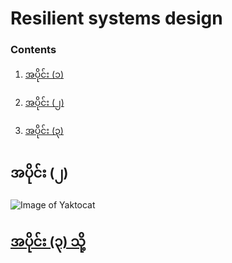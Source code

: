 # Resilient systems design
   ### Contents
1.  [အပိုင်း (၁)](https://github.com/KoMoeArkarOhm/software_engineering/blob/master/PART%202%20-%20System%20Dependability%20and%20Security/Chapter_14_Resilience_engineering/Resilient_systems_design_part_1.md)

2.  [အပိုင်း (၂)]()

3.  [အပိုင်း (၃)]()
## အပိုင်း (၂)
![Image of Yaktocat](https://github.com/KoMoeArkarOhm/image_resources_to_use_in_my_repositories/blob/master/figure_14_8.PNG)
  ## [အပိုင်း (၃) သို့](https://github.com/KoMoeArkarOhm/software_engineering/blob/master/PART%202%20-%20System%20Dependability%20and%20Security/Chapter_14_Resilience_engineering/Resilient_systems_design_part_2.md)
